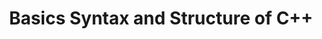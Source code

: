 ---
id: cpp-syntax-basics
title: Basics Syntax and Structure of C++ 
sidebar_label: Syntax and Structure
sidebar_position: 1
tags:
  [
    c++,
    syntax,
    structure,
    programming,
    c++ syntax and structure,
    c++ programming language,
    c++ features,
  ]
description: In this tutorial, we will learn about the syntax and structure of the C++ programming language. We will learn about the basic structure of a C++ program, C++ syntax, and the rules that govern the C++ programming language.
---
